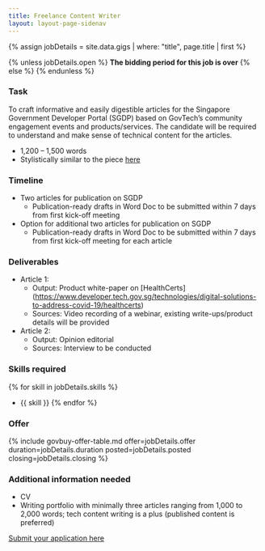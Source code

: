 ```yaml
---
title: Freelance Content Writer
layout: layout-page-sidenav
---
```


{% assign jobDetails = site.data.gigs | where: "title", page.title | first %}

{% unless jobDetails.open %}
**The bidding period for this job is over**
{% else %}
{% endunless %}

### Task

To craft informative and easily digestible articles for the Singapore Government Developer Portal (SGDP) based on GovTech’s community engagement events and products/services. The candidate will be required to understand and make sense of technical content for the articles.

- 1,200 – 1,500 words
- Stylistically similar to the piece [here](https://medium.com/ndi-sg/stack-x-webinar-national-digital-identity-stack-introduction-to-ndi-34b5dbed9565)

### Timeline

- Two articles for publication on SGDP
  - Publication-ready drafts in Word Doc to be submitted
  within 7 days from first kick-off meeting
- Option for additional two articles for publication on SGDP
  - Publication-ready drafts in Word Doc to be submitted within 7 days from first kick-off meeting for each article

### Deliverables

- Article 1:
  - Output: Product white-paper on [HealthCerts] (https://www.developer.tech.gov.sg/technologies/digital-solutions-to-address-covid-19/healthcerts)
  - Sources: Video recording of a webinar, existing write-ups/product details will be provided
- Article 2:
  - Output: Opinion editorial
  - Sources: Interview to be conducted

### Skills required

{% for skill in jobDetails.skills %}
- {{ skill }}
{% endfor %}

### Offer

{% include govbuy-offer-table.md
  offer=jobDetails.offer duration=jobDetails.duration
  posted=jobDetails.posted closing=jobDetails.closing %}

### Additional information needed

- CV
- Writing portfolio with minimally three articles ranging from 1,000 to 2,000 words; tech content writing is a plus (published content is preferred)
<a href="{{ jobDetails.bid_link }}" class="sgds-button is-primary">
  Submit your application here
</a>
